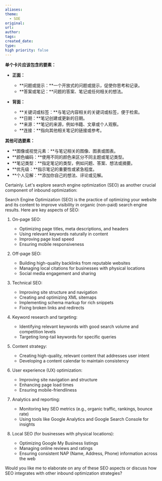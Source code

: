 ```yaml
---
aliases: 
theme:
  - SOE
original: 
url: 
author: 
tags: 
created_date: 
type: 
high priority: false
---
```

**单个卡片应该包含的要素：**

* **正面：**
    * **问题或提示：**一个开放式的问题或提示，促使你思考和记录。
    * **答案或笔记：**问题的答案、笔记或任何相关的想法。

* **背面：**
    * **关键词或标签：**与笔记内容相关的关键词或标签，便于检索。
    * **日期：**笔记创建或更新的日期。
    * **来源：**笔记的来源，例如书籍、文章或个人观察。
    * **连接：**指向其他相关笔记的链接或参考。

**其他可选要素：**

* **图像或视觉元素：**与笔记相关的图像、图表或图表。
* **颜色编码：**使用不同的颜色来区分不同主题或笔记类型。
* **笔记类型：**指定笔记的类型，例如问题、答案、想法或摘要。
* **优先级：**指示笔记的重要性或紧急程度。
* **个人见解：**添加你自己的想法、评论或见解。

Certainly. Let's explore search engine optimization (SEO) as another crucial component of inbound optimization:

Search Engine Optimization (SEO) is the practice of optimizing your website and its content to improve visibility in organic (non-paid) search engine results. Here are key aspects of SEO:

1. On-page SEO:
   - Optimizing page titles, meta descriptions, and headers
   - Using relevant keywords naturally in content
   - Improving page load speed
   - Ensuring mobile responsiveness

2. Off-page SEO:
   - Building high-quality backlinks from reputable websites
   - Managing local citations for businesses with physical locations
   - Social media engagement and sharing

3. Technical SEO:
   - Improving site structure and navigation
   - Creating and optimizing XML sitemaps
   - Implementing schema markup for rich snippets
   - Fixing broken links and redirects

4. Keyword research and targeting:
   - Identifying relevant keywords with good search volume and competition levels
   - Targeting long-tail keywords for specific queries

5. Content strategy:
   - Creating high-quality, relevant content that addresses user intent
   - Developing a content calendar to maintain consistency

6. User experience (UX) optimization:
   - Improving site navigation and structure
   - Enhancing page load times
   - Ensuring mobile-friendliness

7. Analytics and reporting:
   - Monitoring key SEO metrics (e.g., organic traffic, rankings, bounce rate)
   - Using tools like Google Analytics and Google Search Console for insights

8. Local SEO (for businesses with physical locations):
   - Optimizing Google My Business listings
   - Managing online reviews and ratings
   - Ensuring consistent NAP (Name, Address, Phone) information across the web

Would you like me to elaborate on any of these SEO aspects or discuss how SEO integrates with other inbound optimization strategies?

